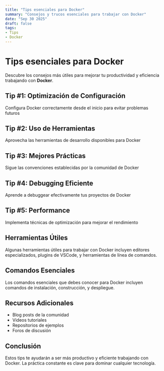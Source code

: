 ```yaml
---
title: "Tips esenciales para Docker"
summary: "Consejos y trucos esenciales para trabajar con Docker"
date: "Sep 30 2025"
draft: false
tags:
- Tips
- Docker
---
```


# Tips esenciales para Docker

Descubre los consejos más útiles para mejorar tu productividad y eficiencia trabajando con **Docker**.

## Tip #1: Optimización de Configuración

Configura Docker correctamente desde el inicio para evitar problemas futuros

## Tip #2: Uso de Herramientas

Aprovecha las herramientas de desarrollo disponibles para Docker

## Tip #3: Mejores Prácticas

Sigue las convenciones establecidas por la comunidad de Docker

## Tip #4: Debugging Eficiente

Aprende a debuggear efectivamente tus proyectos de Docker

## Tip #5: Performance

Implementa técnicas de optimización para mejorar el rendimiento

## Herramientas Útiles

Algunas herramientas útiles para trabajar con Docker incluyen editores especializados, plugins de VSCode, y herramientas de línea de comandos.

## Comandos Esenciales

Los comandos esenciales que debes conocer para Docker incluyen comandos de instalación, construcción, y despliegue.

## Recursos Adicionales

- Blog posts de la comunidad
- Videos tutoriales
- Repositorios de ejemplos
- Foros de discusión

## Conclusión

Estos tips te ayudarán a ser más productivo y eficiente trabajando con Docker. La práctica constante es clave para dominar cualquier tecnología.
